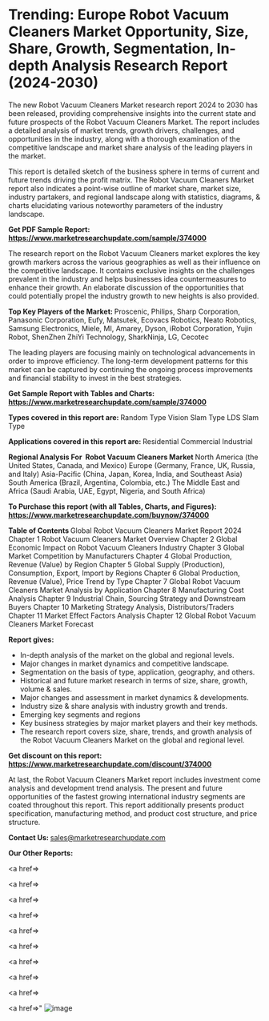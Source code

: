 # Trending: Europe Robot Vacuum Cleaners Market Opportunity, Size, Share, Growth, Segmentation, In-depth Analysis Research Report (2024-2030)

The new Robot Vacuum Cleaners Market research report 2024 to 2030 has been released, providing comprehensive insights into the current state and future prospects of the Robot Vacuum Cleaners Market. The report includes a detailed analysis of market trends, growth drivers, challenges, and opportunities in the industry, along with a thorough examination of the competitive landscape and market share analysis of the leading players in the market.

This report is detailed sketch of the business sphere in terms of current and future trends driving the profit matrix. The Robot Vacuum Cleaners Market report also indicates a point-wise outline of market share, market size, industry partakers, and regional landscape along with statistics, diagrams, &amp; charts elucidating various noteworthy parameters of the industry landscape.

<strong><b>Get PDF Sample Report: <a href=https://www.marketresearchupdate.com/sample/374000>https://www.marketresearchupdate.com/sample/374000</a></b></strong>

The research report on the Robot Vacuum Cleaners market explores the key growth markers across the various geographies as well as their influence on the competitive landscape. It contains exclusive insights on the challenges prevalent in the industry and helps businesses idea countermeasures to enhance their growth. An elaborate discussion of the opportunities that could potentially propel the industry growth to new heights is also provided.

<strong><b>Top Key Players of the Market:
</b></strong>Proscenic, Philips, Sharp Corporation, Panasonic Corporation, Eufy, Matsutek, Ecovacs Robotics, Neato Robotics, Samsung Electronics, Miele, MI, Amarey, Dyson, iRobot Corporation, Yujin Robot, ShenZhen ZhiYi Technology, SharkNinja, LG, Cecotec<strong><b>
</b></strong>

The leading players are focusing mainly on technological advancements in order to improve efficiency. The long-term development patterns for this market can be captured by continuing the ongoing process improvements and financial stability to invest in the best strategies.

<strong><b>Get Sample Report with Tables and Charts: <a href=https://www.marketresearchupdate.com/sample/374000>https://www.marketresearchupdate.com/sample/374000</a></b></strong>

<strong><b>Types covered in this report are:
</b></strong>Random Type
Vision Slam Type
LDS Slam Type<strong><b>
</b></strong>

<strong><b>Applications covered in this report are:
</b></strong>Residential
Commercial
Industrial<strong><b>
</b></strong>

<strong><b>Regional Analysis For  Robot Vacuum Cleaners Market</b></strong><strong><b>
</b></strong>North America (the United States, Canada, and Mexico)
Europe (Germany, France, UK, Russia, and Italy)
Asia-Pacific (China, Japan, Korea, India, and Southeast Asia)
South America (Brazil, Argentina, Colombia, etc.)
The Middle East and Africa (Saudi Arabia, UAE, Egypt, Nigeria, and South Africa)

<strong><b>To Purchase this report (with all Tables, Charts, and Figures): <a href=https://www.marketresearchupdate.com/buynow/374000>https://www.marketresearchupdate.com/buynow/374000</a></b></strong>

<strong><b>Table of Contents</b></strong><strong><b>
</b></strong>Global Robot Vacuum Cleaners Market Report 2024
Chapter 1 Robot Vacuum Cleaners Market Overview
Chapter 2 Global Economic Impact on Robot Vacuum Cleaners Industry
Chapter 3 Global Market Competition by Manufacturers
Chapter 4 Global Production, Revenue (Value) by Region
Chapter 5 Global Supply (Production), Consumption, Export, Import by Regions
Chapter 6 Global Production, Revenue (Value), Price Trend by Type
Chapter 7 Global Robot Vacuum Cleaners Market Analysis by Application
Chapter 8 Manufacturing Cost Analysis
Chapter 9 Industrial Chain, Sourcing Strategy and Downstream Buyers
Chapter 10 Marketing Strategy Analysis, Distributors/Traders
Chapter 11 Market Effect Factors Analysis
Chapter 12 Global Robot Vacuum Cleaners Market Forecast

<strong><b>Report gives:</b></strong>

- In-depth analysis of the market on the global and regional levels.
- Major changes in market dynamics and competitive landscape.
- Segmentation on the basis of type, application, geography, and others.
- Historical and future market research in terms of size, share, growth, volume &amp; sales.
- Major changes and assessment in market dynamics &amp; developments.
- Industry size &amp; share analysis with industry growth and trends.
- Emerging key segments and regions
- Key business strategies by major market players and their key methods.
- The research report covers size, share, trends, and growth analysis of the Robot Vacuum Cleaners Market on the global and regional level.

<strong><b>Get discount on this report: <a href=https://www.marketresearchupdate.com/discount/374000>https://www.marketresearchupdate.com/discount/374000</a></b></strong>

At last, the Robot Vacuum Cleaners Market report includes investment come analysis and development trend analysis. The present and future opportunities of the fastest growing international industry segments are coated throughout this report. This report additionally presents product specification, manufacturing method, and product cost structure, and price structure.

<strong><b>Contact Us:
</b></strong>sales@marketresearchupdate.com

<strong>Our Other Reports:</strong>

<a href=></a>

<a href=></a>

<a href=></a>

<a href=></a>

<a href=></a>

<a href=></a>

<a href=></a>

<a href=></a>

<a href=></a>

<a href=></a>"
![image](https://github.com/Gayatrikarjule/Market-Analysis-360/assets/97346546/1b844587-21e2-4f84-9edd-2380bd93ee79)

